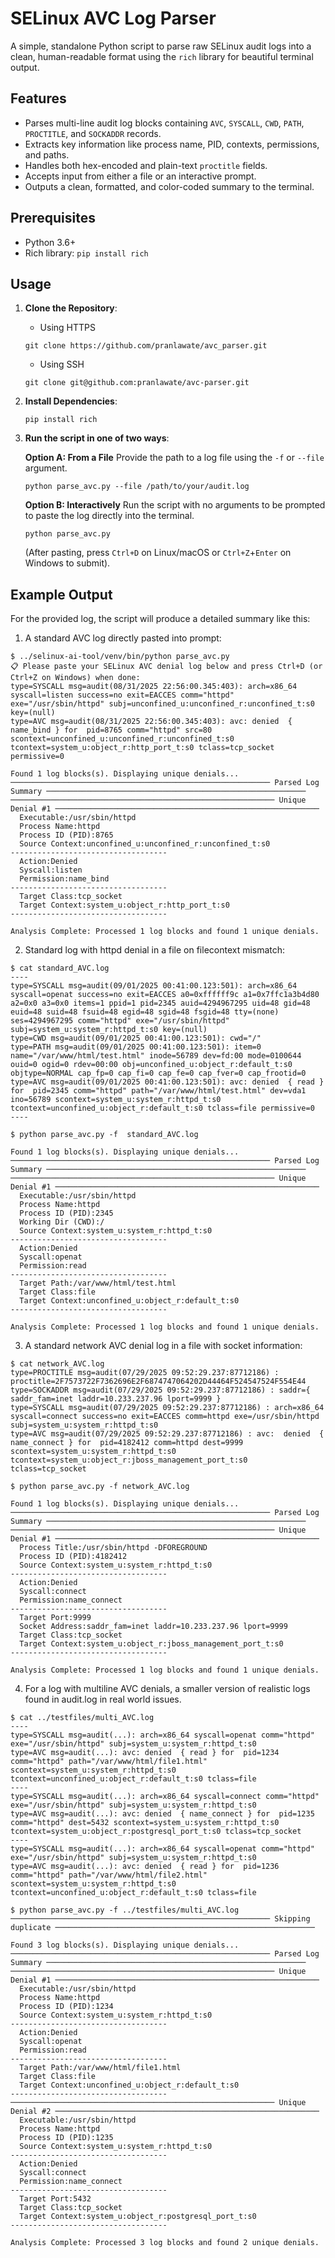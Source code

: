 # SELinux AVC Log Parser

A simple, standalone Python script to parse raw SELinux audit logs into a clean, human-readable format using the `rich` library for beautiful terminal output.

## Features

-   Parses multi-line audit log blocks containing `AVC`, `SYSCALL`, `CWD`, `PATH`, `PROCTITLE`, and `SOCKADDR` records.
-   Extracts key information like process name, PID, contexts, permissions, and paths.
-   Handles both hex-encoded and plain-text `proctitle` fields.
-   Accepts input from either a file or an interactive prompt.
-   Outputs a clean, formatted, and color-coded summary to the terminal.

## Prerequisites

-   Python 3.6+
-   Rich library: `pip install rich`

## Usage

1.  **Clone the Repository**:
    * Using HTTPS
    ```shell
    git clone https://github.com/pranlawate/avc_parser.git
    ```
    * Using SSH 
    ```shell
    git clone git@github.com:pranlawate/avc-parser.git
    ```

2.  **Install Dependencies**:
    ```shell
    pip install rich
    ```

3.  **Run the script in one of two ways**:

    **Option A: From a File**
    Provide the path to a log file using the `-f` or `--file` argument.
    ```shell
    python parse_avc.py --file /path/to/your/audit.log
    ```

    **Option B: Interactively**
    Run the script with no arguments to be prompted to paste the log directly into the terminal.
    ```shell
    python parse_avc.py
    ```
    (After pasting, press `Ctrl+D` on Linux/macOS or `Ctrl+Z`+`Enter` on Windows to submit).

## Example Output

For the provided log, the script will produce a detailed summary like this:
1. A standard AVC log directly pasted into prompt:
```shell
$ ../selinux-ai-tool/venv/bin/python parse_avc.py
📋 Please paste your SELinux AVC denial log below and press Ctrl+D (or Ctrl+Z on Windows) when done:
type=SYSCALL msg=audit(08/31/2025 22:56:00.345:403): arch=x86_64 syscall=listen success=no exit=EACCES comm="httpd" exe="/usr/sbin/httpd" subj=unconfined_u:unconfined_r:unconfined_t:s0 key=(null)
type=AVC msg=audit(08/31/2025 22:56:00.345:403): avc: denied  { name_bind } for  pid=8765 comm="httpd" src=80 scontext=unconfined_u:unconfined_r:unconfined_t:s0 tcontext=system_u:object_r:http_port_t:s0 tclass=tcp_socket permissive=0

Found 1 log blocks(s). Displaying unique denials...
────────────────────────────────────────────────────────── Parsed Log Summary ──────────────────────────────────────────────────────────
─────────────────────────────────────────────────────────── Unique Denial #1 ───────────────────────────────────────────────────────────
  Executable:/usr/sbin/httpd
  Process Name:httpd
  Process ID (PID):8765
  Source Context:unconfined_u:unconfined_r:unconfined_t:s0
-----------------------------------
  Action:Denied
  Syscall:listen
  Permission:name_bind
-----------------------------------
  Target Class:tcp_socket
  Target Context:system_u:object_r:http_port_t:s0
-----------------------------------

Analysis Complete: Processed 1 log blocks and found 1 unique denials.
```
2. Standard log with httpd denial in a file on filecontext mismatch:
```shell
$ cat standard_AVC.log
----
type=SYSCALL msg=audit(09/01/2025 00:41:00.123:501): arch=x86_64 syscall=openat success=no exit=EACCES a0=0xffffff9c a1=0x7ffc1a3b4d80 a2=0x0 a3=0x0 items=1 ppid=1 pid=2345 auid=4294967295 uid=48 gid=48 euid=48 suid=48 fsuid=48 egid=48 sgid=48 fsgid=48 tty=(none) ses=4294967295 comm="httpd" exe="/usr/sbin/httpd" subj=system_u:system_r:httpd_t:s0 key=(null)
type=CWD msg=audit(09/01/2025 00:41:00.123:501): cwd="/"
type=PATH msg=audit(09/01/2025 00:41:00.123:501): item=0 name="/var/www/html/test.html" inode=56789 dev=fd:00 mode=0100644 ouid=0 ogid=0 rdev=00:00 obj=unconfined_u:object_r:default_t:s0 objtype=NORMAL cap_fp=0 cap_fi=0 cap_fe=0 cap_fver=0 cap_frootid=0
type=AVC msg=audit(09/01/2025 00:41:00.123:501): avc: denied  { read } for  pid=2345 comm="httpd" path="/var/www/html/test.html" dev=vda1 ino=56789 scontext=system_u:system_r:httpd_t:s0 tcontext=unconfined_u:object_r:default_t:s0 tclass=file permissive=0
----

$ python parse_avc.py -f  standard_AVC.log 

Found 1 log blocks(s). Displaying unique denials...
────────────────────────────────────────────────────────── Parsed Log Summary ──────────────────────────────────────────────────────────
─────────────────────────────────────────────────────────── Unique Denial #1 ───────────────────────────────────────────────────────────
  Executable:/usr/sbin/httpd
  Process Name:httpd
  Process ID (PID):2345
  Working Dir (CWD):/
  Source Context:system_u:system_r:httpd_t:s0
-----------------------------------
  Action:Denied
  Syscall:openat
  Permission:read
-----------------------------------
  Target Path:/var/www/html/test.html
  Target Class:file
  Target Context:unconfined_u:object_r:default_t:s0
-----------------------------------

Analysis Complete: Processed 1 log blocks and found 1 unique denials.
```

3. A standard network AVC denial log in a file with socket information:
```shell
$ cat network_AVC.log
type=PROCTITLE msg=audit(07/29/2025 09:52:29.237:87712186) : proctitle=2F7573722F7362696E2F6874747064202D44464F524547524F554E44
type=SOCKADDR msg=audit(07/29/2025 09:52:29.237:87712186) : saddr={ saddr_fam=inet laddr=10.233.237.96 lport=9999 }
type=SYSCALL msg=audit(07/29/2025 09:52:29.237:87712186) : arch=x86_64 syscall=connect success=no exit=EACCES comm=httpd exe=/usr/sbin/httpd subj=system_u:system_r:httpd_t:s0
type=AVC msg=audit(07/29/2025 09:52:29.237:87712186) : avc:  denied  { name_connect } for  pid=4182412 comm=httpd dest=9999 scontext=system_u:system_r:httpd_t:s0 tcontext=system_u:object_r:jboss_management_port_t:s0 tclass=tcp_socket

$ python parse_avc.py -f network_AVC.log 

Found 1 log blocks(s). Displaying unique denials...
────────────────────────────────────────────────────────── Parsed Log Summary ──────────────────────────────────────────────────────────
─────────────────────────────────────────────────────────── Unique Denial #1 ───────────────────────────────────────────────────────────
  Process Title:/usr/sbin/httpd -DFOREGROUND
  Process ID (PID):4182412
  Source Context:system_u:system_r:httpd_t:s0
-----------------------------------
  Action:Denied
  Syscall:connect
  Permission:name_connect
-----------------------------------
  Target Port:9999
  Socket Address:saddr_fam=inet laddr=10.233.237.96 lport=9999
  Target Class:tcp_socket
  Target Context:system_u:object_r:jboss_management_port_t:s0
-----------------------------------

Analysis Complete: Processed 1 log blocks and found 1 unique denials.
```
4. For a log with multiline AVC denials, a smaller version of realistic logs found in audit.log in real world issues.
```shell
$ cat ../testfiles/multi_AVC.log 
----
type=SYSCALL msg=audit(...): arch=x86_64 syscall=openat comm="httpd" exe="/usr/sbin/httpd" subj=system_u:system_r:httpd_t:s0
type=AVC msg=audit(...): avc: denied  { read } for  pid=1234 comm="httpd" path="/var/www/html/file1.html" scontext=system_u:system_r:httpd_t:s0 tcontext=unconfined_u:object_r:default_t:s0 tclass=file
----
type=SYSCALL msg=audit(...): arch=x86_64 syscall=connect comm="httpd" exe="/usr/sbin/httpd" subj=system_u:system_r:httpd_t:s0
type=AVC msg=audit(...): avc: denied  { name_connect } for  pid=1235 comm="httpd" dest=5432 scontext=system_u:system_r:httpd_t:s0 tcontext=system_u:object_r:postgresql_port_t:s0 tclass=tcp_socket
----
type=SYSCALL msg=audit(...): arch=x86_64 syscall=openat comm="httpd" exe="/usr/sbin/httpd" subj=system_u:system_r:httpd_t:s0
type=AVC msg=audit(...): avc: denied  { read } for  pid=1236 comm="httpd" path="/var/www/html/file2.html" scontext=system_u:system_r:httpd_t:s0 tcontext=unconfined_u:object_r:default_t:s0 tclass=file

$ python parse_avc.py -f ../testfiles/multi_AVC.log
────────────────────────────────────────────────────────── Skipping duplicate ──────────────────────────────────────────────────────────

Found 3 log blocks(s). Displaying unique denials...
────────────────────────────────────────────────────────── Parsed Log Summary ──────────────────────────────────────────────────────────
─────────────────────────────────────────────────────────── Unique Denial #1 ───────────────────────────────────────────────────────────
  Executable:/usr/sbin/httpd
  Process Name:httpd
  Process ID (PID):1234
  Source Context:system_u:system_r:httpd_t:s0
-----------------------------------
  Action:Denied
  Syscall:openat
  Permission:read
-----------------------------------
  Target Path:/var/www/html/file1.html
  Target Class:file
  Target Context:unconfined_u:object_r:default_t:s0
-----------------------------------
─────────────────────────────────────────────────────────── Unique Denial #2 ───────────────────────────────────────────────────────────
  Executable:/usr/sbin/httpd
  Process Name:httpd
  Process ID (PID):1235
  Source Context:system_u:system_r:httpd_t:s0
-----------------------------------
  Action:Denied
  Syscall:connect
  Permission:name_connect
-----------------------------------
  Target Port:5432
  Target Class:tcp_socket
  Target Context:system_u:object_r:postgresql_port_t:s0
-----------------------------------

Analysis Complete: Processed 3 log blocks and found 2 unique denials.
```
